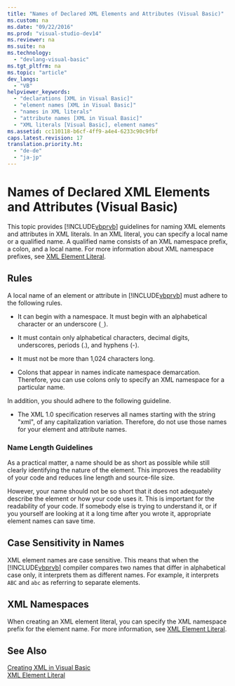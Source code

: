 ```yaml
---
title: "Names of Declared XML Elements and Attributes (Visual Basic)"
ms.custom: na
ms.date: "09/22/2016"
ms.prod: "visual-studio-dev14"
ms.reviewer: na
ms.suite: na
ms.technology: 
  - "devlang-visual-basic"
ms.tgt_pltfrm: na
ms.topic: "article"
dev_langs: 
  - "VB"
helpviewer_keywords: 
  - "declarations [XML in Visual Basic]"
  - "element names [XML in Visual Basic]"
  - "names in XML literals"
  - "attribute names [XML in Visual Basic]"
  - "XML literals [Visual Basic], element names"
ms.assetid: cc110118-b6cf-4ff9-a4e4-6233c90c9fbf
caps.latest.revision: 17
translation.priority.ht: 
  - "de-de"
  - "ja-jp"
---
```

# Names of Declared XML Elements and Attributes (Visual Basic)
This topic provides [!INCLUDE[vbprvb](../VS_csharp/includes/vbprvb_md.md)] guidelines for naming XML elements and attributes in XML literals.  In an XML literal, you can specify a local name or a qualified name. A qualified name consists of an XML namespace prefix, a colon, and a local name. For more information about XML namespace prefixes, see [XML Element Literal](../VS_csharp/xml-element-literal--visual-basic-.md).  
  
## Rules  
 A local name of an element or attribute in [!INCLUDE[vbprvb](../VS_csharp/includes/vbprvb_md.md)] must adhere to the following rules.  
  
-   It can begin with a namespace. It must begin with an alphabetical character or an underscore (`_`).  
  
-   It must contain only alphabetical characters, decimal digits, underscores, periods (.), and hyphens (-).  
  
-   It must not be more than 1,024 characters long.  
  
-   Colons that appear in names indicate namespace demarcation. Therefore, you can use colons only to specify an XML namespace for a particular name.  
  
 In addition, you should adhere to the following guideline.  
  
-   The XML 1.0 specification reserves all names starting with the string "xml", of any capitalization variation. Therefore, do not use those names for your element and attribute names.  
  
### Name Length Guidelines  
 As a practical matter, a name should be as short as possible while still clearly identifying the nature of the element. This improves the readability of your code and reduces line length and source-file size.  
  
 However, your name should not be so short that it does not adequately describe the element or how your code uses it. This is important for the readability of your code. If somebody else is trying to understand it, or if you yourself are looking at it a long time after you wrote it, appropriate element names can save time.  
  
## Case Sensitivity in Names  
 XML element names are case sensitive. This means that when the [!INCLUDE[vbprvb](../VS_csharp/includes/vbprvb_md.md)] compiler compares two names that differ in alphabetical case only, it interprets them as different names. For example, it interprets `ABC` and `abc` as referring to separate elements.  
  
## XML Namespaces  
 When creating an XML element literal, you can specify the XML namespace prefix for the element name. For more information, see [XML Element Literal](../VS_csharp/xml-element-literal--visual-basic-.md).  
  
## See Also  
 [Creating XML in Visual Basic](../VS_csharp/creating-xml-in-visual-basic.md)   
 [XML Element Literal](../VS_csharp/xml-element-literal--visual-basic-.md)